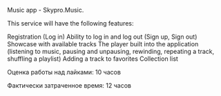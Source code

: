 Music app - Skypro.Music.

This service will have the following features:

Registration (Log in)
Ability to log in and log out (Sign up, Sign out)
Showcase with available tracks
The player built into the application (listening to music, pausing and unpausing, rewinding, repeating a track, shuffling a playlist)
Adding a track to favorites
Collection list

Оценка работы над лайками:
10 часов

Фактически затраченное время: 
12 часов
